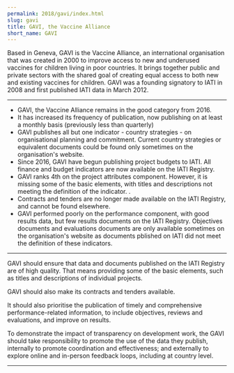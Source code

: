 ```yaml
---
permalink: 2018/gavi/index.html
slug: gavi
title: GAVI, the Vaccine Alliance
short_name: GAVI
---
```


Based in Geneva, GAVI is the Vaccine Alliance, an international organisation that was created in 2000 to improve access to new and underused vaccines for children living in poor countries. It brings together public and private sectors with the shared goal of creating equal access to both new and existing vaccines for children. GAVI was a founding signatory to IATI in 2008 and first published IATI data in March 2012. 

---

- GAVI, the Vaccine Alliance remains in the good category from 2016.
- It has increased its frequency of publication, now publishing on at least a monthly basis (previously less than quarterly)
- GAVI publishes all but one indicator - country strategies - on organisational planning and commitment. Current country strategies or equivalent documents could be found only sometimes on the organisation's website. 
- Since 2016, GAVI have begun publishing project budgets to IATI. All finance and budget indicators are now available on the IATI Registry. 
- GAVI ranks 4th on the project attributes component. However, it is missing some of the basic elements, with titles and descriptions not meeting the definition of the indicator. .
- Contracts and tenders are no longer made available on the IATI Registry, and cannot be found elsewhere. 
- GAVI performed poorly on the performance component, with good results data, but few results documents on the IATI Registry. Objectives documents and evaluations documents are only available sometimes on the organisation's website as documents pblished on IATI did not meet the definition of these indicators.

---

GAVI should ensure that data and documents published on the IATI Registry are of high quality. That means providing some of the basic elements, such as titles and descriptions of individual projects. 

GAVI should also make its contracts and tenders available. 

It should also prioritise the publication of timely and comprehensive performance-related information, to include objectives, reviews and evaluations, and improve on results. 

To demonstrate the impact of transparency on development work, the GAVI should take responsibility to promote the use of the data they publish, internally to promote coordination and effectiveness; and externally to explore online and in-person feedback loops, including at country level.

---
